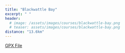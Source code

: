 ```yaml
---
title: "Blackwattle Bay"
excerpt: " "
header:
  # image: /assets/images/courses/blackwattle-bay.png
  # teaser: assets/images/courses/blackwattle-bay.png
distance: "13.6km"
---
```


<div class="strava-embed-placeholder" data-embed-type="route" data-embed-id="3179241070536972902" data-full-width="true" data-style="standard" data-club-id="109154"></div><script src="https://strava-embeds.com/embed.js"></script>

<a href="\assets\gpx_files\blackwattle-bay.gpx">GPX File</a>
